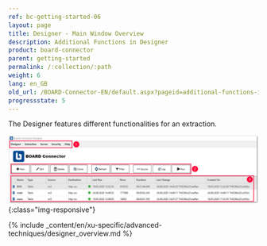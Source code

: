 ```yaml
---
ref: bc-getting-started-06
layout: page
title: Designer - Main Window Overview
description: Additional Functions in Designer
product: board-connector
parent: getting-started
permalink: /:collection/:path
weight: 6
lang: en_GB
old_url: /BOARD-Connector-EN/default.aspx?pageid=additional-functions-in-designer
progressstate: 5
---	
```


The Designer features different functionalities for an extraction. 

![Designer](/img/content/board/bc_designer_main-window.png){:class="img-responsive"}

{% include _content/en/xu-specific/advanced-techniques/designer_overview.md %}
